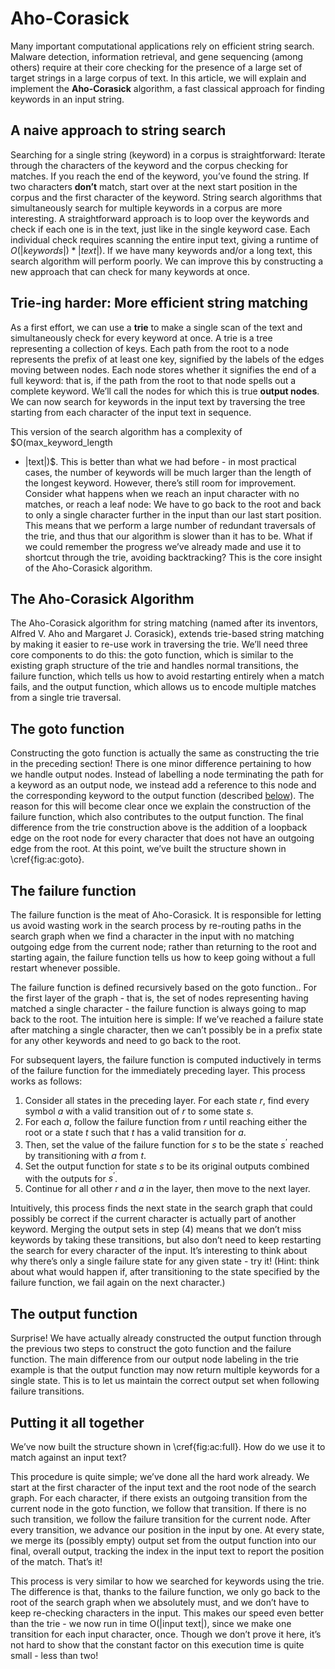 # Aho-Corasick

Many important computational applications rely on efficient string search. Malware detection,
information retrieval, and gene sequencing (among others) require at their core checking for the
presence of a large set of target strings in a large corpus of text. In this article, we will
explain and implement the **Aho-Corasick** algorithm, a fast classical approach for finding keywords
in an input string.

## A naive approach to string search

Searching for a single string (keyword) in a corpus is straightforward: Iterate
through the characters of the keyword and the corpus checking for matches. If
you reach the end of the keyword, you’ve found the string. If two characters
**don’t** match, start over at the next start position in the corpus and the first
character of the keyword. String search algorithms that simultaneously search
for multiple keywords in a corpus are more interesting. A straightforward
approach is to loop over the keywords and check if each one is in the text,
just like in the single keyword case. Each individual check requires scanning
the entire input text, giving a runtime of $O(|keywords|) * |text|)$. If we
have many keywords and/or a long text, this search algorithm will perform
poorly. We can improve this by constructing a new approach that can check for
many keywords at once.

## Trie-ing harder: More efficient string matching

As a first effort, we can use a **trie** to make a single scan of the text and
simultaneously check for every keyword at once. A trie is a tree representing a
collection of keys. Each path from the root to a node represents the prefix of
at least one key, signified by the labels of the edges moving between nodes.
Each node stores whether it signifies the end of a full keyword: that is, if
the path from the root to that node spells out a complete keyword. We’ll call
the nodes for which this is true __output nodes__. We can now search for
keywords in the input text by traversing the tree starting from each character
of the input text in sequence.

This version of the search algorithm has a complexity of $O(max_keyword_length
* |text|)$. This is better than what we had before - in most practical cases,
the number of keywords will be much larger than the length of the longest
keyword. However, there’s still room for improvement. Consider what happens
when we reach an input character with no matches, or reach a leaf node: We have
to go back to the root and back to only a single character further in the input
than our last start position. This means that we perform a large number of
redundant traversals of the trie, and thus that our algorithm is slower than it
has to be. What if we could remember the progress we’ve already made and use it
to shortcut through the trie, avoiding backtracking? This is the core insight
of the Aho-Corasick algorithm.

## The Aho-Corasick Algorithm

The Aho-Corasick algorithm for string matching (named after its inventors,
Alfred V. Aho and Margaret J. Corasick), extends trie-based string matching by
making it easier to re-use work in traversing the trie. We’ll need three core
components to do this: the goto function, which is similar to the existing
graph structure of the trie and handles normal transitions, the failure
function, which tells us how to avoid restarting entirely when a match fails,
and the output function, which allows us to encode multiple matches from a
single trie traversal.

## The goto function

Constructing the goto function is actually the same as constructing the trie in
the preceding section! There is one minor difference pertaining to how we
handle output nodes. Instead of labelling a node terminating the path for a
keyword as an output node, we instead add a reference to this node and the
corresponding keyword to the output function (described
[below](#the_output_function)). The reason for this will become clear once we
explain the construction of the failure function, which also contributes to the
output function. The final difference from the trie construction above is the
addition of a loopback edge on the root node for every character that does not
have an outgoing edge from the root. At this point, we’ve built the structure
shown in \cref{fig:ac:goto}.

## The failure function

The failure function is the meat of Aho-Corasick. It is responsible for letting
us avoid wasting work in the search process by re-routing paths in the search
graph when we find a character in the input with no matching outgoing edge from
the current node; rather than returning to the root and starting again, the
failure function tells us how to keep going without a full restart whenever
possible.

The failure function is defined recursively based on the goto function.. For
the first layer of the graph - that is, the set of nodes representing having
matched a single character - the failure function is always going to map back
to the root. The intuition here is simple: If we’ve reached a failure state
after matching a single character, then we can’t possibly be in a prefix state
for any other keywords and need to go back to the root.

For subsequent layers, the failure function is computed inductively in terms of
the failure function for the immediately preceding layer. This process works as
follows:

1. Consider all states in the preceding layer. For each state $r$, find every
   symbol $a$ with a valid transition out of $r$ to some state $s$.
1. For each $a$, follow the failure function from $r$ until reaching either
   the root or a state $t$ such that $t$ has a valid transition for $a$.
1. Then, set the value of the failure function for $s$ to be the state $s^’$
   reached by transitioning with $a$ from $t$.
1. Set the output function for state $s$ to be its original outputs combined
   with the outputs for $s^’$.
1. Continue for all other $r$ and $a$ in the layer, then move to the next
   layer.

Intuitively, this process finds the next state in the search graph that could
possibly be correct if the current character is actually part of another
keyword. Merging the output sets in step (4) means that we don’t miss keywords
by taking these transitions, but also don’t need to keep restarting the search
for every character of the input. It’s interesting to think about why there’s
only a single failure state for any given state - try it! (Hint: think about
what would happen if, after transitioning to the state specified by the
failure function, we fail again on the next character.)

## The output function

Surprise! We have actually already constructed the output function through the
previous two steps to construct the goto function and the failure function. The
main difference from our output node labeling in the trie example is that the
output function may now return multiple keywords for a single state. This is to
let us maintain the correct output set when following failure transitions.

## Putting it all together

We’ve now built the structure shown in \cref{fig:ac:full}. How do we use it to
match against an input text?

This procedure is quite simple; we’ve done all the hard work already. We start
at the first character of the input text and the root node of the search graph.
For each character, if there exists an outgoing transition from the current
node in the goto function, we follow that transition. If there is no such
transition, we follow the failure transition for the current node. After every
transition, we advance our position in the input by one. At every state, we
merge its (possibly empty) output set from the output function into our final,
overall output, tracking the index in the input text to report the position of
the match. That’s it!

This process is very similar to how we searched for keywords using the trie.
The difference is that, thanks to the failure function, we only go back to the
root of the search graph when we absolutely must, and we don’t have to keep
re-checking characters in the input. This makes our speed even better than the
trie - we now run in time O(|input text|), since we make one transition for
each input character, once. Though we don’t prove it here, it’s not hard to
show that the constant factor on this execution time is quite small - less than
two!


